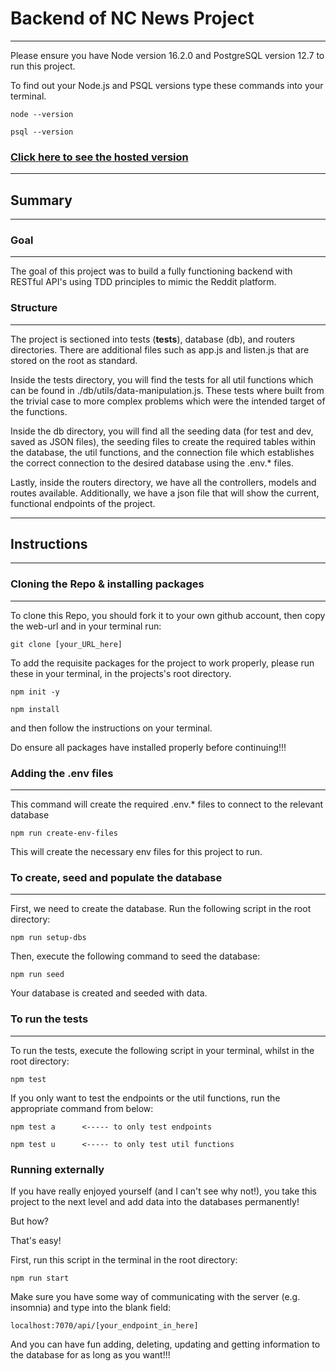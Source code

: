 # Backend of NC News Project
---

Please ensure you have Node version 16.2.0 and PostgreSQL version 12.7 to run this project.

To find out your Node.js and PSQL versions type these commands into your terminal.

```http
node --version

psql --version
```

### [Click here to see the hosted version](https://eddncnewsproject.herokuapp.com/api/)
---
## Summary
---
### Goal
---
The goal of this project was to build a fully functioning backend with RESTful API's using TDD principles to mimic the Reddit platform.

### Structure
---
The project is sectioned into tests (__tests__), database (db), and routers directories. There are additional files such as app.js and listen.js that are stored on the root as standard.

Inside the tests directory, you will find the tests for all util functions which can be found in ./db/utils/data-manipulation.js. These tests where built from the trivial case to more complex problems which were the intended target of the functions.

Inside the db directory, you will find all the seeding data (for test and dev, saved as JSON files), the seeding files to create the required tables within the database, the util functions, and the connection file which establishes the correct connection to the desired database using the .env.* files.

Lastly, inside the routers directory, we have all the controllers, models and routes available. Additionally, we have a json file that will show the current, functional endpoints of the project.

---

## Instructions
---
### Cloning the Repo & installing packages
---
To clone this Repo, you should fork it to your own github account, then copy the web-url and in your terminal run:

```http
git clone [your_URL_here]
```

To add the requisite packages for the project to work properly, please run these in your terminal, in the projects's root directory.

```http
npm init -y

npm install
```
and then follow the instructions on your terminal.

Do ensure all packages have installed properly before continuing!!!

### Adding the .env files
---
This command will create the required .env.* files to connect to the relevant database

```http
npm run create-env-files
```
This will create the necessary env files for this project to run. 

### To create, seed and populate the database
---
First, we need to create the database. Run the following script in the root directory:

```http
npm run setup-dbs
```
Then, execute the following command to seed the database:

```http
npm run seed
```
Your database is created and seeded with data.

### To run the tests
---
To run the tests, execute the following script in your terminal, whilst in the root directory:

```http
npm test
```
If you only want to test the endpoints or the util functions, run the appropriate command from below:
```http
npm test a      <----- to only test endpoints

npm test u      <----- to only test util functions
```

### Running externally
If you have really enjoyed yourself (and I can't see why not!), you take this project to the next level and add data into the databases permanently!

But how?

That's easy! 

First, run this script in the terminal in the root directory:
```http
npm run start
```

Make sure you have some way of communicating with the server (e.g. insomnia) and type into the blank field:

```http
localhost:7070/api/[your_endpoint_in_here]
```

And you can have fun adding, deleting, updating and getting information to the database for as long as you want!!!